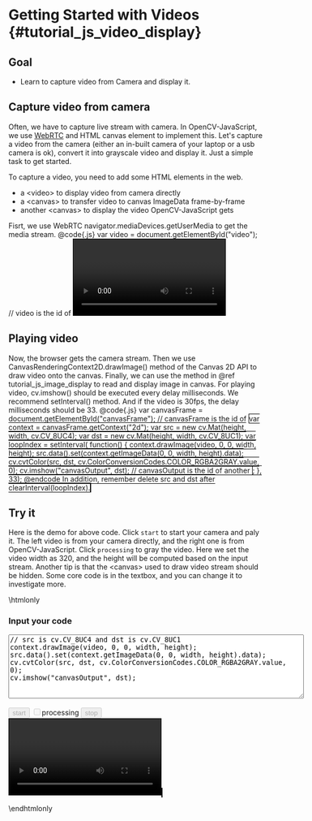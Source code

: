 Getting Started with Videos {#tutorial_js_video_display}
===========================

Goal
----

-   Learn to capture video from Camera and display it.

Capture video from camera
-------------------------

Often, we have to capture live stream with camera. In OpenCV-JavaScript, we use [WebRTC](https://webrtc.org/) 
and HTML canvas element to implement this.
Let's capture a video from the camera (either an in-built camera of your laptop or a usb camera 
is ok), convert it into grayscale video and display it. Just a simple task to get started.

To capture a video, you need to add some HTML elements in the web.
- a &lt;video&gt; to display video from camera directly
- a &lt;canvas&gt; to transfer video to canvas ImageData frame-by-frame
- another &lt;canvas&gt; to display the video OpenCV-JavaScript gets

Fisrt, we use WebRTC navigator.mediaDevices.getUserMedia to get the media stream.
@code{.js}
var video = document.getElementById("video"); // video is the id of <video>
navigator.mediaDevices.getUserMedia({ video: true, audio: false })
    .then(function(stream) {
        video.srcObject = stream;
        video.play();
    })
    .catch(function(err) {
        console.log("An error occured! " + err);
});
@endcode

Playing video
-------------
Now, the browser gets the camera stream. Then we use CanvasRenderingContext2D.drawImage() method 
of the Canvas 2D API to draw video onto the canvas. Finally, we can use the method in @ref tutorial_js_image_display
 to read and display image in canvas. For playing video, cv.imshow() should be executed every delay 
milliseconds. We recommend setInterval() method. And if the video is 30fps, the delay milliseconds 
should be 33.
@code{.js}
var canvasFrame = document.getElementById("canvasFrame"); // canvasFrame is the id of <canvas>
var context = canvasFrame.getContext("2d");
var src = new cv.Mat(height, width, cv.CV_8UC4);
var dst = new cv.Mat(height, width, cv.CV_8UC1);
var loopIndex = setInterval(
    function() {
        context.drawImage(video, 0, 0, width, height);
        src.data().set(context.getImageData(0, 0, width, height).data);
        cv.cvtColor(src, dst, cv.ColorConversionCodes.COLOR_RGBA2GRAY.value, 0);
        cv.imshow("canvasOutput", dst); // canvasOutput is the id of another <canvas>;
    }, 33);
@endcode
In addition, remember delete src and dst after clearInterval(loopIndex).

Try it
------

Here is the demo for above code. Click `start` to start your camera and paly it. The left video is from 
your camera directly, and the right one is from OpenCV-JavaScript. Click `processing` to gray the video. 
Here we set the video width as 320, and the height will be computed based on the input stream. Another 
tip is that the &lt;canvas&gt; used to draw video stream should be hidden. Some core code is in the 
textbox, and you can change it to investigate more.

\htmlonly
<head>
<style>
.hiddenCanvas {
    display:none;
}
.contentarea {
    display:inline;
}
canvas {
    border: 1px solid black;
}
video {
    border: 1px solid black;
}
</style>
</head>
<body>

<div id="CodeArea">
<h3>Input your code</h3>
<textarea rows="8" cols="70" id="TestCode" spellcheck="false">
// src is cv.CV_8UC4 and dst is cv.CV_8UC1
context.drawImage(video, 0, 0, width, height);
src.data().set(context.getImageData(0, 0, width, height).data);
cv.cvtColor(src, dst, cv.ColorConversionCodes.COLOR_RGBA2GRAY.value, 0);
cv.imshow("canvasOutput", dst);
</textarea>
</div><br>

<div class="hiddenCanvas">
<canvas id="canvasFrame"></canvas>
</div>
<div id="contentarea">
    <button id="startup" disabled="true" onclick="startup()">start</button>
    <input type="checkbox" id="checkbox" disabled="true" onchange="checkboxChange()">processing</input>
    <button id="stop" disabled="true" onclick="stopCamera()">stop</button><br>
    <video id="video">Your browser does not support the video tag.</video>
    <canvas id="canvasOutput"></canvas>
</div>
<script src="adapter.js"></script>
<script src="utils.js"></script>
<script async src="opencv.js" id="opencvjs"></script>
<script>
// In this case, We set width 320, and the height will be computed based on the input stream.
var width = 320;
var height = 0;

// whether streaming video from the camera.
var streaming = false;

// Some HTML elements we need to configure.
var video = null;
var canvasFrame = null;
var checkbox = null;
var stop = null;
var stream = null;

function startup() {
    video = document.getElementById("video");
    canvasFrame = document.getElementById("canvasFrame");
    checkbox = document.getElementById("checkbox");
    stop = document.getElementById("stop");

    navigator.mediaDevices.getUserMedia({ video: true, audio: false })
        .then(function(s) {
            stream = s;
            video.srcObject = stream;
            video.play();
        })
        .catch(function(err) {
            console.log("An error occured! " + err);
    });

    video.addEventListener("canplay", function(ev){
        if (!streaming) {
            height = video.videoHeight / (video.videoWidth/width);
            video.setAttribute("width", width);
            video.setAttribute("height", height);
            canvasFrame.setAttribute("width", width);
            canvasFrame.setAttribute("height", height);
            streaming = true;
        }
        checkbox.disabled = false;
        stop.disabled = false;
        checkboxChange();
    }, false);
}

var loopIndex = null;
var src = null;
var dst = null;

function checkboxChange() {
    if (checkbox.checked) playProcessedVideo();
    else playVideo();
}

function playVideo() {
    if (!streaming) { console.warn("Please startup your webcam"); return; }
    stopLastVideo();
    var context = canvasFrame.getContext("2d");
    src = new cv.Mat(height, width, cv.CV_8UC4);
    loopIndex = setInterval(
        function() {
            context.drawImage(video, 0, 0, width, height);
            src.data().set(context.getImageData(0, 0, width, height).data);
            cv.imshow("canvasOutput", src);
        }, 33);
}

function playProcessedVideo() {
    if (!streaming) { console.warn("Please startup your webcam"); return; }
    stopLastVideo();
    var context = canvasFrame.getContext("2d");
    src = new cv.Mat(height, width, cv.CV_8UC4);
    dst = new cv.Mat(height, width, cv.CV_8UC1);
    loopIndex = setInterval(
        function() {
            var text = document.getElementById("TestCode").value;
            eval(text);
        }, 33);
}

function stopLastVideo() {
    clearInterval(loopIndex);
    if (src != null && !src.isDeleted()) src.delete();
    if (dst != null && !dst.isDeleted()) dst.delete();
}

function stopCamera() {
    stopLastVideo();
    document.getElementById("canvasOutput").getContext("2d").clearRect(0, 0, width, height);
    checkbox.disabled = true;
    video.pause();
    video.srcObject=null;
    stream.getVideoTracks()[0].stop();
}

document.getElementById("opencvjs").onload = function() {
    document.getElementById("startup").disabled = false;
};
</script>
</body>
\endhtmlonly